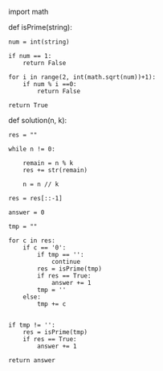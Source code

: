 import math

def isPrime(string):
    
    num = int(string)
    
    if num == 1:
        return False
    
    for i in range(2, int(math.sqrt(num))+1):
        if num % i ==0:
            return False
            
    return True 


def solution(n, k):
    
    res = ""

    while n != 0:

        remain = n % k 
        res += str(remain)

        n = n // k 
        
    res = res[::-1]

    answer = 0 

    tmp = ""

    for c in res:
        if c == '0':
            if tmp == '':
                continue
            res = isPrime(tmp)
            if res == True:
                answer += 1 
            tmp = ''
        else:
            tmp += c
        

    if tmp != '':
        res = isPrime(tmp)
        if res == True:
            answer += 1 
            
    return answer
